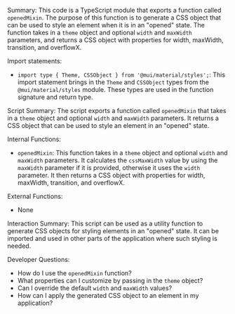 Summary:
This code is a TypeScript module that exports a function called `openedMixin`. The purpose of this function is to generate a CSS object that can be used to style an element when it is in an "opened" state. The function takes in a `theme` object and optional `width` and `maxWidth` parameters, and returns a CSS object with properties for width, maxWidth, transition, and overflowX.

Import statements:
- `import type { Theme, CSSObject } from '@mui/material/styles';`: This import statement brings in the `Theme` and `CSSObject` types from the `@mui/material/styles` module. These types are used in the function signature and return type.

Script Summary:
The script exports a function called `openedMixin` that takes in a `theme` object and optional `width` and `maxWidth` parameters. It returns a CSS object that can be used to style an element in an "opened" state.

Internal Functions:
- `openedMixin`: This function takes in a `theme` object and optional `width` and `maxWidth` parameters. It calculates the `cssMaxWidth` value by using the `maxWidth` parameter if it is provided, otherwise it uses the `width` parameter. It then returns a CSS object with properties for width, maxWidth, transition, and overflowX.

External Functions:
- None

Interaction Summary:
This script can be used as a utility function to generate CSS objects for styling elements in an "opened" state. It can be imported and used in other parts of the application where such styling is needed.

Developer Questions:
- How do I use the `openedMixin` function?
- What properties can I customize by passing in the `theme` object?
- Can I override the default `width` and `maxWidth` values?
- How can I apply the generated CSS object to an element in my application?
